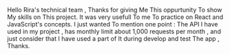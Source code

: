 Hello Rira's technical team , Thanks for giving Me This oppurtunity To show My skills on This project.
It was very usefull To me To practice on React and JavaScript's concepts.
I just wanted To mention one point : The API I have used in my project , has monthly limit about 1,000 requests per month , and just consider that I have used a part of It during develop and test The app , Thanks.
